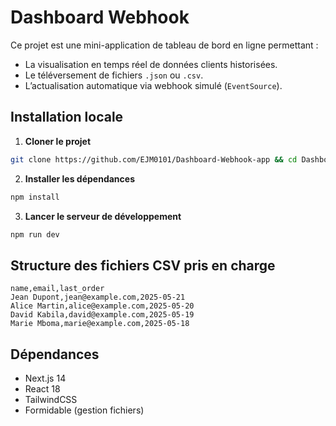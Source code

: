 # Dashboard Webhook

Ce projet est une mini-application de tableau de bord en ligne permettant :

- La visualisation en temps réel de données clients historisées.
- Le téléversement de fichiers `.json` ou `.csv`.
- L’actualisation automatique via webhook simulé (`EventSource`).

## Installation locale

1. **Cloner le projet**  
```bash
git clone https://github.com/EJM0101/Dashboard-Webhook-app && cd Dashboard-Webhook-app
```

2. **Installer les dépendances**  
```bash
npm install
```

3. **Lancer le serveur de développement**  
```bash
npm run dev
```

## Structure des fichiers CSV pris en charge

```csv
name,email,last_order
Jean Dupont,jean@example.com,2025-05-21
Alice Martin,alice@example.com,2025-05-20
David Kabila,david@example.com,2025-05-19
Marie Mboma,marie@example.com,2025-05-18
```

## Dépendances

- Next.js 14
- React 18
- TailwindCSS
- Formidable (gestion fichiers)
